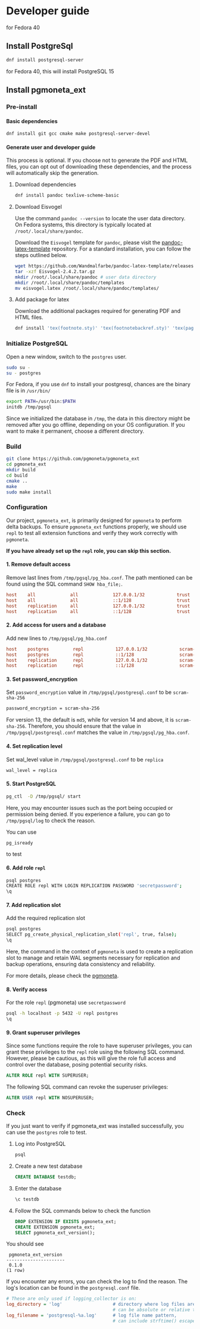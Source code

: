 # Developer guide

for Fedora 40

## Install PostgreSql

``` sh
dnf install postgresql-server
```

for Fedora 40, this will install PostgreSQL 15

## Install pgmoneta_ext

### Pre-install

#### Basic dependencies

``` sh
dnf install git gcc cmake make postgresql-server-devel
```

#### Generate user and developer guide

This process is optional. If you choose not to generate the PDF and HTML files, you can opt out of downloading these dependencies, and the process will automatically skip the generation.

1. Download dependencies

    ``` sh
    dnf install pandoc texlive-scheme-basic
    ```

2. Download Eisvogel

    Use the command `pandoc --version` to locate the user data directory. On Fedora systems, this directory is typically located at `/root/.local/share/pandoc`.

    Download the `Eisvogel` template for `pandoc`, please visit the [pandoc-latex-template](https://github.com/Wandmalfarbe/pandoc-latex-template) repository. For a standard installation, you can follow the steps outlined below.

    ```sh
    wget https://github.com/Wandmalfarbe/pandoc-latex-template/releases/download/2.4.2/Eisvogel-2.4.2.tar.gz
    tar -xzf Eisvogel-2.4.2.tar.gz
    mkdir /root/.local/share/pandoc # user data directory
    mkdir /root/.local/share/pandoc/templates
    mv eisvogel.latex /root/.local/share/pandoc/templates/
    ```

3. Add package for latex

    Download the additional packages required for generating PDF and HTML files.

    ```sh
    dnf install 'tex(footnote.sty)' 'tex(footnotebackref.sty)' 'tex(pagecolor.sty)' 'tex(hardwrap.sty)' 'tex(mdframed.sty)' 'tex(sourcesanspro.sty)' 'tex(ly1enc.def)' 'tex(sourcecodepro.sty)' 'tex(titling.sty)' 'tex(csquotes.sty)' 'tex(zref-abspage.sty)' 'tex(needspace.sty)'
    ```

### Initialize PostgreSQL

Open a new window, switch to the `postgres` user.

``` sh
sudo su -
su - postgres
```

For Fedora, if you use `dnf` to install your postgresql, chances are the binary file is in `/usr/bin/`

``` sh
export PATH=/usr/bin:$PATH
initdb /tmp/pgsql
```

Since we initialized the database in `/tmp`, the data in this directory might be removed after you go offline, depending on your OS configuration. If you want to make it permanent, choose a different directory.

### Build

``` sh
git clone https://github.com/pgmoneta/pgmoneta_ext
cd pgmoneta_ext
mkdir build
cd build
cmake ..
make
sudo make install
```

### Configuration

Our project, `pgmoneta_ext`, is primarily designed for `pgmoneta` to perform delta backups. To ensure `pgmoneta_ext` functions properly, we should use `repl` to test all extension functions and verify they work correctly with `pgmoneta`.

**If you have already set up the `repl` role, you can skip this section.**

#### 1. Remove default access

Remove last lines from `/tmp/pgsql/pg_hba.conf`. The path mentioned can be found using the SQL command `SHOW hba_file;`.

``` ini
host    all             all             127.0.0.1/32            trust
host    all             all             ::1/128                 trust
host    replication     all             127.0.0.1/32            trust
host    replication     all             ::1/128                 trust
```

#### 2. Add access for users and a database

Add new lines to `/tmp/pgsql/pg_hba.conf`

``` ini
host    postgres         repl            127.0.0.1/32            scram-sha-256
host    postgres         repl            ::1/128                 scram-sha-256
host    replication      repl            127.0.0.1/32            scram-sha-256
host    replication      repl            ::1/128                 scram-sha-256
```

#### 3. Set password_encryption

Set `password_encryption` value in `/tmp/pgsql/postgresql.conf` to be `scram-sha-256`

``` sh
password_encryption = scram-sha-256
```

For version 13, the default is `md5`, while for version 14 and above, it is `scram-sha-256`. Therefore, you should ensure that the value in `/tmp/pgsql/postgresql.conf` matches the value in `/tmp/pgsql/pg_hba.conf`.

#### 4. Set replication level

Set wal_level value in `/tmp/pgsql/postgresql.conf` to be `replica`

``` sh
wal_level = replica
```

#### 5. Start PostgreSQL

``` sh
pg_ctl  -D /tmp/pgsql/ start
```

Here, you may encounter issues such as the port being occupied or permission being denied. If you experience a failure, you can go to `/tmp/pgsql/log` to check the reason.

You can use

``` sh
pg_isready
```

to test

#### 6. Add role `repl`

``` sh
psql postgres
CREATE ROLE repl WITH LOGIN REPLICATION PASSWORD 'secretpassword';
\q
```

#### 7. Add replication slot

Add the required replication slot

``` sh
psql postgres
SELECT pg_create_physical_replication_slot('repl', true, false);
\q
```

Here, the command in the context of `pgmoneta` is used to create a replication slot to manage and retain WAL segments necessary for replication and backup operations, ensuring data consistency and reliability.

For more details, please check the [pgmoneta](https://github.com/pgmoneta/pgmoneta).

#### 8. Verify access

For the role `repl` (pgmoneta) use `secretpassword`

``` sh
psql -h localhost -p 5432 -U repl postgres
\q
```

#### 9. Grant superuser privileges

Since some functions require the role to have superuser privileges, you can grant these privileges to the `repl` role using the following SQL command. However, please be cautious, as this will give the role full access and control over the database, posing potential security risks.

``` sql
ALTER ROLE repl WITH SUPERUSER;
```

The following SQL command can revoke the superuser privileges:

``` sql
ALTER USER repl WITH NOSUPERUSER;
```

### Check

If you just want to verify if pgmoneta_ext was installed successfully, you can use the `postgres` role to test.

1. Log into PostgreSQL

    ``` sh
    psql
    ```

2. Create a new test database

    ``` sql
    CREATE DATABASE testdb;
    ```

3. Enter the database

    ``` sql
    \c testdb
    ```

4. Follow the SQL commands below to check the function

    ``` sql
    DROP EXTENSION IF EXISTS pgmoneta_ext;
    CREATE EXTENSION pgmoneta_ext;
    SELECT pgmoneta_ext_version();
    ```

You should see

``` console
 pgmoneta_ext_version 
----------------------
 0.1.0
(1 row)
```

If you encounter any errors, you can check the log to find the reason. The log's location can be found in the `postgresql.conf` file.

``` ini
# These are only used if logging_collector is on:
log_directory = 'log'                   # directory where log files are written,
                                        # can be absolute or relative to PGDATA
log_filename = 'postgresql-%a.log'      # log file name pattern,
                                        # can include strftime() escapes
```
